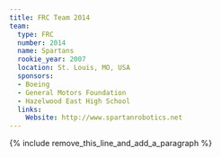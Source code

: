 ```yaml
---
title: FRC Team 2014
team:
  type: FRC
  number: 2014
  name: Spartans
  rookie_year: 2007
  location: St. Louis, MO, USA
  sponsors:
  - Boeing
  - General Motors Foundation
  - Hazelwood East High School
  links:
    Website: http://www.spartanrobotics.net
---
```


{% include remove_this_line_and_add_a_paragraph %}